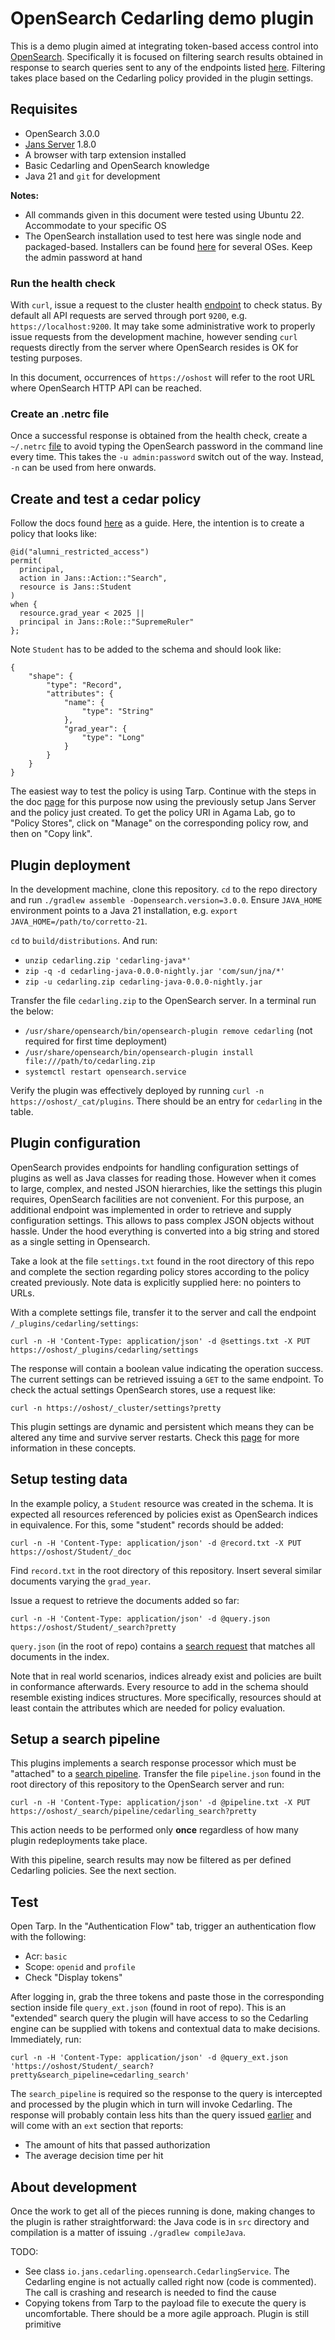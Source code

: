 # OpenSearch Cedarling demo plugin

This is a demo plugin aimed at integrating token-based access control into [OpenSearch](https://opensearch.org). Specifically it is focused on filtering search results obtained in response to search queries sent to any of the endpoints listed [here](https://docs.opensearch.org/docs/latest/api-reference/search-apis/search/). Filtering takes place based on the Cedarling policy provided in the plugin settings.

## Requisites

- OpenSearch 3.0.0
- [Jans Server](https://github.com/JanssenProject/jans/releases) 1.8.0
- A browser with tarp extension installed
- Basic Cedarling and OpenSearch knowledge
- Java 21 and `git` for development

**Notes:**

- All commands given in this document were tested using Ubuntu 22. Accommodate to your specific OS
- The OpenSearch installation used to test here was single node and packaged-based. Installers can be found [here](https://docs.opensearch.org/docs/latest/install-and-configure/) for several OSes. Keep the admin password at hand

### Run the health check

With `curl`, issue a request to the cluster health [endpoint](https://docs.opensearch.org/docs/latest/api-reference/cluster-api/cluster-health/) to check status. By default all API requests are served through port `9200`, e.g. `https://localhost:9200`. It may take some administrative work to properly issue requests from the development machine, however sending `curl` requests directly from the server where OpenSearch resides is OK for testing purposes.

In this document, occurrences of `https://oshost` will refer to the root URL where OpenSearch HTTP API can be reached.

### Create an .netrc file

Once a successful response is obtained from the health check, create a `~/.netrc` [file](https://everything.curl.dev/usingcurl/netrc.html) to avoid typing the OpenSearch password in the command line every time. This takes the `-u admin:password` switch out of the way. Instead, `-n` can be used from here onwards.

## Create and test a cedar policy

Follow the docs found [here](https://docs.jans.io/head/cedarling/cedarling-quick-start-tbac) as a guide. Here, the intention is to create a policy that looks like:

<!--
```
@id("alumni_restricted_access")
permit(
    principal is Jans::User,
    action in Jans::Action::"Search",
    resource is Jans::Student
)
when {
    resource.grad_year < 2025 || 
    principal has "role" && principal.role.contains("SupremeRuler") 
};
```
-->

```
@id("alumni_restricted_access")
permit(
  principal,
  action in Jans::Action::"Search",
  resource is Jans::Student
)
when { 
  resource.grad_year < 2025 ||
  principal in Jans::Role::"SupremeRuler"
};
```

Note `Student` has to be added to the schema and should look like:

```
{
    "shape": {
        "type": "Record",
        "attributes": {
            "name": {
                "type": "String"
            },
            "grad_year": {
                "type": "Long"
            }
        }
    }
}
```
<!--
More attributes can be added if desired. The `User` resource should be already there if you used Agama lab's policy designer.
-->

The easiest way to test the policy is using Tarp. Continue with the steps in the doc [page](https://docs.jans.io/head/cedarling/cedarling-quick-start-tbac/) for this purpose now using the previously setup Jans Server and the policy just created. To get the policy URI in Agama Lab, go to "Policy Stores", click on "Manage" on the corresponding policy row, and then on "Copy link".

## Plugin deployment

In the development machine, clone this repository. `cd` to the repo directory and run `./gradlew assemble -Dopensearch.version=3.0.0`. Ensure `JAVA_HOME` environment points to a Java 21 installation, e.g. `export JAVA_HOME=/path/to/corretto-21`.

`cd` to `build/distributions`. And run:

- `unzip cedarling.zip 'cedarling-java*'`
- `zip -q -d cedarling-java-0.0.0-nightly.jar 'com/sun/jna/*'`
- `zip -u cedarling.zip cedarling-java-0.0.0-nightly.jar`

Transfer the file `cedarling.zip` to the OpenSearch server. In a terminal run the below:

- `/usr/share/opensearch/bin/opensearch-plugin remove cedarling` (not required for first time deployment)
- `/usr/share/opensearch/bin/opensearch-plugin install file:///path/to/cedarling.zip`
- `systemctl restart opensearch.service`

Verify the plugin was effectively deployed by running `curl -n https://oshost/_cat/plugins`. There should be an entry for `cedarling` in the table.

## Plugin configuration

OpenSearch provides endpoints for handling configuration settings of plugins as well as Java classes for reading those. However when it comes to large, complex, and nested JSON hierarchies, like the settings this plugin requires, OpenSearch facilities are not convenient. For this purpose, an additional endpoint was implemented in order to retrieve and supply configuration settings. This allows to pass complex JSON objects without hassle. Under the hood everything is converted into a big string and stored as a single setting in Opensearch.

Take a look at the file `settings.txt` found in the root directory of this repo and complete the section regarding policy stores according to the policy created previously. Note data is explicitly supplied here: no pointers to URLs.

With a complete settings file, transfer it to the server and call the endpoint `/_plugins/cedarling/settings`:

```
curl -n -H 'Content-Type: application/json' -d @settings.txt -X PUT https://oshost/_plugins/cedarling/settings
```

The response will contain a boolean value indicating the operation success. The current settings can be retrieved issuing a `GET` to the same endpoint. To check the actual settings OpenSearch stores, use a request like:

```
curl -n https://oshost/_cluster/settings?pretty
```

This plugin settings are dynamic and persistent which means they can be altered any time and survive server restarts. Check this [page](https://docs.opensearch.org/docs/latest/install-and-configure/configuring-opensearch/index/) for more information in these concepts.

## Setup testing data

In the example policy, a `Student` resource was created in the schema. It is expected all resources referenced by policies exist as OpenSearch indices in equivalence. For this, some "student" records should be added:

```
curl -n -H 'Content-Type: application/json' -d @record.txt -X PUT https://oshost/Student/_doc 
```

Find `record.txt` in the root directory of this repository. Insert several similar documents varying the `grad_year`.

Issue a request to retrieve the documents added so far:

```
curl -n -H 'Content-Type: application/json' -d @query.json https://oshost/Student/_search?pretty
```

`query.json` (in the root of repo) contains a [search request](https://docs.opensearch.org/docs/latest/query-dsl/) that matches all documents in the index. 

Note that in real world scenarios, indices already exist and policies are built in conformance afterwards. Every resource to add in the schema should resemble existing indices structures. More specifically, resources should at least contain the attributes which are needed for policy evaluation.

## Setup a search pipeline

This plugins implements a search response processor which must be "attached" to a [search pipeline](https://docs.opensearch.org/docs/latest/search-plugins/search-pipelines/index/). Transfer the file `pipeline.json` found in the root directory of this repository to the OpenSearch server and run:

```
curl -n -H 'Content-Type: application/json' -d @pipeline.txt -X PUT https://oshost/_search/pipeline/cedarling_search?pretty
```

This action needs to be performed only **once** regardless of how many plugin redeployments take place.

With this pipeline, search results may now be filtered as per defined Cedarling policies. See the next section.

## Test

Open Tarp. In the "Authentication Flow" tab, trigger an authentication flow with the following:

- Acr: `basic`
- Scope: `openid` and `profile`
- Check "Display tokens"

After logging in, grab the three tokens and paste those in the corresponding section inside file `query_ext.json` (found in root of repo). This is an "extended" search query the plugin will have access to so the Cedarling engine can be supplied with tokens and contextual data to make decisions. Immediately, run:

```
curl -n -H 'Content-Type: application/json' -d @query_ext.json 'https://oshost/Student/_search?pretty&search_pipeline=cedarling_search'
```

The `search_pipeline` is required so the response to the query is intercepted and processed by the plugin which in turn will invoke Cedarling. The response will probably contain less hits than the query issued [earlier](#setup-testing-data) and will come with an `ext` section that reports:

- The amount of hits that passed authorization
- The average decision time per hit

## About development

Once the work to get all of the pieces running is done, making changes to the plugin is rather straightforward: the Java code is in `src` directory and compilation is a matter of issuing `./gradlew compileJava`.

TODO:

- See class `io.jans.cedarling.opensearch.CedarlingService`. The Cedarling engine is not actually called right now (code is commented). The call is crashing and research is needed to find the cause
- Copying tokens from Tarp to the payload file to execute the query is uncomfortable. There should be a more agile approach. Plugin is still primitive
